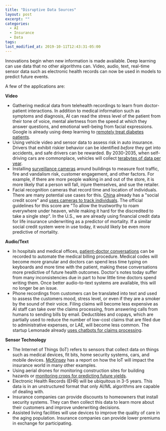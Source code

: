 ```yaml
---
title: "Disruptive Data Sources"
layout: post
excerpt: ""
categories:
  - AI
  - Insurance
  - Data
tags:
last_modified_at: 2019-10-11T12:43:31-05:00
---
```


Innovations begin when new information is made available.  Deep learning can use data that no other algorithms can.  Video, audio, text, real-time sensor data such as electronic health records can now be used in models to predict future events.

A few of the applications are:

**Video**
- Gathering medical data from telehealth recordings to learn from doctor-patient interactions.  In addition to medical information such as symptoms and diagnosis, AI can read the stress level of the patient from their tone of voice, mental alertness from the speed at which they answer questions, and emotional well-being from facial expressions.  Google is already using deep learning to [remotely treat diabetes patients](https://intouchhealth.com/how-ai-augments-telehealth/).
- Using vehicle video and sensor data to assess risk in auto insurance.  Drivers that exhibit riskier behavior can be identified *before* they get into accidents, and safe drivers can be rewarded.  By 2030-2035, when self-driving cars are commonplace, vehicles will collect [terabytes of data per year](https://www.tuxera.com/blog/autonomous-cars-300-tb-of-data-per-year/).
- Installing [surveillance cameras](https://en.wikipedia.org/wiki/Artificial_intelligence_for_video_surveillance) around buildings to measure foot traffic, fire and vandalism risk, customer engagement, and other factors.  For example, if there are more people walking in and out of the store, it is more likely that a person will fall, injure themselves, and sue the retailer. 
- Facial recognition cameras that record time and location of individuals.  There are many potential use cases for this.  [China](https://time.com/collection/davos-2019/5502592/china-social-credit-score/) already has a "social credit score" and [uses cameras to track individuals](https://www.youtube.com/watch?v=rrFwIShaSd8).  The official guidelines for this score are "To allow the trustworthy to roam everywhere under heaven, while making it hard for the discredited to take a single step".  In the U.S., we are already using financial credit data for life insurance underwriting as a predictor of mortality.  If a similar social credit system were in use today, it would likely be even more predictive of mortality.

**Audio/Text**
- In hospitals and medical offices, [patient-doctor conversations](https://bdtechtalks.com/2019/08/27/deep-medicine-ai-doctor-patient-relationship/) can be recorded to automate the medical billing procedure.  Medical codes will become more granular and doctors can spend less time typing on keyboards and more time with the patient, making these conversations more predictive of future health outcomes.  Doctor's notes today suffer from many inconsistencies due in part to how little time doctors spend writing them.  Once better audio-to-text systems are available, this will no longer be an issue.
- Phone recordings from customers can be translated into text and used to assess the customers mood, stress level, or even if they are a smoker by the sound of their voice.  Filing claims will become less expensive as AI staff can take over the claims processing, from answering calls from humans to sending bills by email.  Deductibles and copays, which are partially used to reduce the number of low-cost claims that are filed due to administrative expenses, or LAE, will become less common.  The startup Lemonade already [uses chatbots for claims processing](https://stories.lemonade.com/lemonade-sets-new-world-record-706ef8674110).

**Sensor Technology**
- The Internet of Things (IoT) refers to sensors that collect data on things such as medical devices, fit bits, home security systems, cars, and mobile devices.  [McKinsey](https://www.mckinsey.com/industries/financial-services/our-insights/digital-ecosystems-for-insurers-opportunities-through-the-internet-of-things) has a report on how the IoT will impact the insurance world in many other examples.
- Using aerial drones for monitoring construction sites for building hazards or [monitoring crops for predicting future yields](https://www.aerobotics.com/?identifier=default-get-in-touch-button).
- Electronic Health Records (EHR) will be ubiquitous in 3-5 years.  This data is in an unstructured format that only AI/ML algorithms are capable of dealing with.
- Insurance companies can provide discounts to homeowners that install security systems.  They can then collect this data to learn more about their customers and improve underwriting decisions.
- Assisted living facilities will use devices to improve the quality of care in the aging population.  Insurance companies can provide lower premiums in exchange for participating.  


